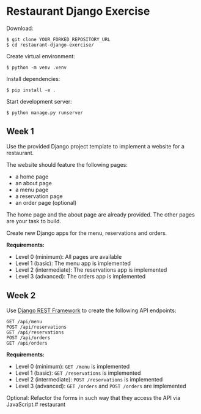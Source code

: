 # Restaurant Django Exercise

Download:

    $ git clone YOUR_FORKED_REPOSITORY_URL
    $ cd restaurant-django-exercise/

Create virtual environment:

    $ python -m venv .venv

Install dependencies:

    $ pip install -e .

Start development server:

    $ python manage.py runserver


## Week 1

Use the provided Django project template to implement a website for a restaurant.

The website should feature the following pages:

* a home page
* an about page
* a menu page
* a reservation page
* an order page (optional)

The home page and the about page are already provided.
The other pages are your task to build.

Create new Django apps for the menu, reservations and orders.

**Requirements:**

* Level 0 (minimum): All pages are available
* Level 1 (basic): The menu app is implemented
* Level 2 (intermediate): The reservations app is implemented
* Level 3 (advanced): The orders app is implemented


## Week 2

Use [Django REST Framework]() to create the following API endpoints:

    GET /api/menu 
    POST /api/reservations
    GET /api/reservations
    POST /api/orders
    GET /api/orders

**Requirements:**

* Level 0 (minimum): `GET /menu` is implemented
* Level 1 (basic): `GET /reservations` is implemented
* Level 2 (intermediate): `POST /reservations` is implemented
* Level 3 (advanced): `GET /orders` and `POST /orders` are implemented

Optional: Refactor the forms in such way that they access the API via JavaScript.# restaurant
